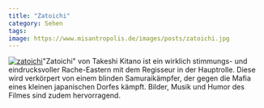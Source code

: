 ```yaml
---
title: "Zatoichi"
category: Sehen
tags: 
image: https://www.misantropolis.de/images/posts/zatoichi.jpg
---
```


[![](http://www.misantropolis.de/wp-content/uploads/2008/04/zatoichi.jpg "zatoichi")](http://www.misantropolis.de/wp-content/uploads/2008/04/zatoichi.jpg)"Zatoichi" von Takeshi Kitano ist ein wirklich stimmungs- und eindrucksvoller Rache-Eastern mit dem Regisseur in der Hauptrolle. Diese wird verkörpert von einem blinden Samuraikämpfer, der gegen die Mafia eines kleinen japanischen Dorfes kämpft. Bilder, Musik und Humor des Filmes sind zudem hervorragend.